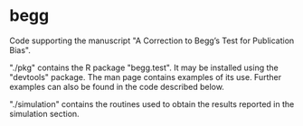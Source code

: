 # begg

Code supporting the manuscript "A Correction to Begg’s Test for Publication Bias".

"./pkg" contains the R package "begg.test". It may be installed using the "devtools"
package. The man page contains examples of its use. Further examples
can also be found in the code described below.

"./simulation" contains the routines used to obtain the results reported in the simulation section.
